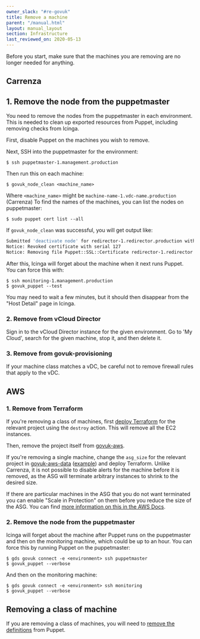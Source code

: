 ```yaml
---
owner_slack: "#re-govuk"
title: Remove a machine
parent: "/manual.html"
layout: manual_layout
section: Infrastructure
last_reviewed_on: 2020-05-13
---
```


Before you start, make sure that the machines you are removing are no longer
needed for anything.

## Carrenza

## 1. Remove the node from the puppetmaster

You need to remove the nodes from the puppetmaster in each environment.
This is needed to clean up exported resources from Puppet, including
removing checks from Icinga.

First, disable Puppet on the machines you wish to remove.

Next, SSH into the puppetmaster for the environment:

```console
$ ssh puppetmaster-1.management.production
```

Then run this on each machine:

```console
$ govuk_node_clean <machine_name>
```

Where `<machine_name>` might be `machine-name-1.vdc-name.production` (Carrenza)
To find the names of the machines, you can list the nodes on puppetmaster:

```console
$ sudo puppet cert list --all
```

If `govuk_node_clean` was successful, you will get output like:

```bash
Submitted 'deactivate node' for redirector-1.redirector.production with UUID 0fb445ff-d660-41eb-b6d2-eca40447d4bf
Notice: Revoked certificate with serial 127
Notice: Removing file Puppet::SSL::Certificate redirector-1.redirector.production at '/etc/puppet/ssl/ca/signed/redirector-1.redirector.production.pem'
```

After this, Icinga will forget about the machine when it next
runs Puppet. You can force this with:

```console
$ ssh monitoring-1.management.production
$ govuk_puppet --test
```

You may need to wait a few minutes, but it should then disappear from
the "Host Detail" page in Icinga.

### 2. Remove from vCloud Director

Sign in to the vCloud Director instance for the given environment.
Go to 'My Cloud', search for the given machine, stop it, and then
delete it.

### 3. Remove from govuk-provisioning

If your machine class matches a vDC, be careful not to remove firewall
rules that apply to the vDC.

## AWS

### 1. Remove from Terraform

If you're removing a class of machines, first [deploy Terraform][terraform]
for the relevant project using the `destroy` action. This will remove all the
EC2 instances.

Then, remove the project itself from [govuk-aws][].

If you're removing a single machine, change the `asg_size` for the
relevant project in [govuk-aws-data][]
([example][whitehall-backend-asg-size]) and deploy Terraform.  Unlike
Carrenza, it is not possible to disable alerts for the machine before
it is removed, as the ASG will terminate arbitrary instances to shrink
to the desired size.

If there are particular machines in the ASG that you do not want terminated
you can enable "Scale in Protection" on them before you reduce the size of the ASG. You
can find [more information on this in the AWS Docs](https://docs.aws.amazon.com/autoscaling/ec2/userguide/as-instance-termination.html).

[terraform]: /manual/deploying-terraform.html#ci-jenkins
[govuk-aws]: https://github.com/alphagov/govuk-aws/tree/master/terraform/projects
[govuk-aws-data]: https://github.com/alphagov/govuk-aws-data/tree/master/data
[whitehall-backend-asg-size]: https://github.com/alphagov/govuk-aws-data/blob/master/data/app-whitehall-backend/production/common.tfvars#L4

### 2. Remove the node from the puppetmaster

Icinga will forget about the machine after Puppet runs on the
puppetmaster and then on the monitoring machine, which could be up to
an hour.  You can force this by running Puppet on the puppetmaster:

```console
$ gds govuk connect -e <environment> ssh puppetmaster
$ govuk_puppet --verbose
```

And then on the monitoring machine:

```console
$ gds govuk connect -e <environment> ssh monitoring
$ govuk_puppet --verbose
```

## Removing a class of machine

If you are removing a class of machines, you will need to [remove the definitions][def] from Puppet.

[def]: https://github.com/alphagov/govuk-puppet/commit/8a971370a4b35de09a2e1a83ce3421f41f5d0520
